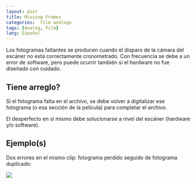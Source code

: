 ```yaml
---
layout: post
title: Missing Frames
categories:  film análogo
tags: [Analog, Film]
lang: Español
---
```


Los fotogramas faltantes se producen cuando el disparo de la cámara del escáner no está correctamente cronometrado. Con frecuencia se debe a un error de software, pero puede ocurrir también si el hardware no fue diseñado con cuidado.

## Tiene arreglo?

Si el fotograma falta en el archivo, se debe volver a digitalizar ese fotograma (o esa sección de la película) para completar el archivo.

El desperfecto en sí mismo debe solucionarse a nivel del escáner (hardware y/o software).

## Ejemplo(s)

Dos errores en el mismo clip: fotograma perdido seguido de fotograma duplicado:

<img src="{{ site.baseurl }}/images/missing_duplicated.gif">
